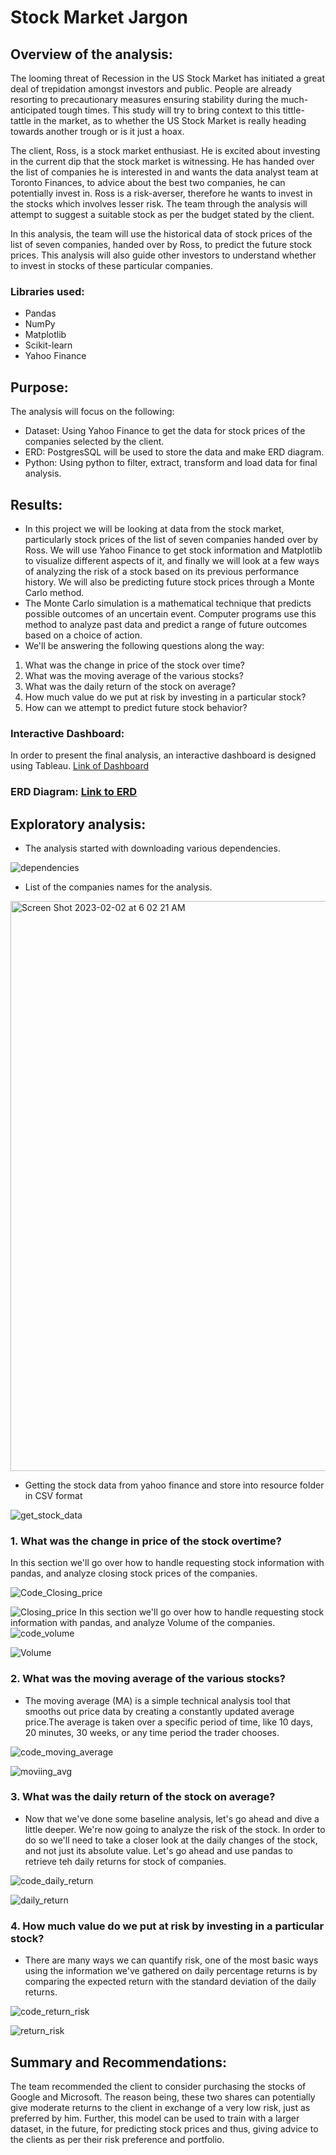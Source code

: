 # Stock Market Jargon

## Overview of the analysis:

The looming threat of Recession in the US Stock Market has initiated a great deal of trepidation amongst investors and public. People are already resorting to precautionary measures ensuring stability during the much-anticipated tough times. This study will try to bring context to this tittle-tattle in the market, as to whether the US Stock Market is really heading towards another trough or is it just a hoax.<br/>

The client, Ross, is a stock market enthusiast. He is excited about investing in the current dip that the stock market is witnessing. He has handed over the list of companies he is interested in and wants the data analyst team at Toronto Finances, to advice about the best two companies, he can potentially invest in. Ross is a risk-averser, therefore he wants to invest in the stocks which involves lesser risk. The team through the analysis will attempt to suggest a suitable stock as per the budget stated by the client.<br/>

In this analysis, the team will use the historical data of stock prices of the list of seven companies, handed over by Ross, to predict the future stock prices. This analysis will also guide other investors to understand whether to invest in stocks of these particular companies.

### Libraries used:
* Pandas
* NumPy
* Matplotlib
* Scikit-learn
* Yahoo Finance

## Purpose:
The analysis will focus on the following:

* Dataset: Using Yahoo Finance to get the data for stock prices of the companies selected by the client.
* ERD: PostgresSQL will be used to store the data and make ERD diagram.
* Python: Using python to filter, extract, transform and load data for final analysis.

## Results:
- In this project we will be looking at data from the stock market, particularly stock prices of the list of seven companies handed over by Ross. We will use Yahoo Finance to get stock information and Matplotlib to visualize different aspects of it, and finally we will look at a few ways of analyzing the risk of a stock based on its previous performance history. We will also be predicting future stock prices through a Monte Carlo method.
- The Monte Carlo simulation is a mathematical technique that predicts possible outcomes of an uncertain event. Computer programs use this method to analyze past data and predict a range of future outcomes based on a choice of action.
- We'll be answering the following questions along the way:
 1) What was the change in price of the stock over time?
 2) What was the moving average of the various stocks? 
 3) What was the daily return of the stock on average?
 4) How much value do we put at risk by investing in a particular stock?
 5) How can we attempt to predict future stock behavior?

### Interactive Dashboard:
In order to present the final analysis, an interactive dashboard is designed using Tableau. [Link of Dashboard](https://public.tableau.com/app/profile/miral.kansagara/viz/stockmarketanalysis_16748468395020/Volume)

### ERD Diagram:  [Link to ERD](https://github.com/Harvinlong/Final-Project/blob/main/Images/BRD%20diagram%20for%207%20stock.png)

## Exploratory analysis:
* The analysis started with downloading various dependencies.

![dependencies](https://github.com/Harvinlong/Final-Project/blob/main/Images/dependencies.png)

* List of the companies names for the analysis.

<img width="912" alt="Screen Shot 2023-02-02 at 6 02 21 AM" src="https://user-images.githubusercontent.com/111387025/216203971-9bdcbc19-51fb-4a7c-83d7-15917eb0d244.png">

* Getting the stock data from yahoo finance and store into resource folder in CSV format

![get_stock_data](https://github.com/Harvinlong/Final-Project/blob/main/Images/get_data.png)

### 1. What was the change in price of the stock overtime?
In this section we'll go over how to handle requesting stock information with pandas, and analyze closing stock prices of the companies.

![Code_Closing_price](https://github.com/Harvinlong/Final-Project/blob/main/Images/code_for_closing_price.png)

![Closing_price](https://github.com/Harvinlong/Final-Project/blob/main/Images/closing_price.png)
In this section we'll go over how to handle requesting stock information with pandas, and analyze Volume of the companies.
![code_volume](https://github.com/Harvinlong/Final-Project/blob/main/Images/code_of_volume.png)

![Volume](https://github.com/Harvinlong/Final-Project/blob/main/Images/volume.png)

### 2. What was the moving average of the various stocks?
- The moving average (MA) is a simple technical analysis tool that smooths out price data by creating a constantly updated average price.The average is taken over a specific period of time, like 10 days, 20 minutes, 30 weeks, or any time period the trader chooses.

![code_moving_average](https://github.com/Harvinlong/Final-Project/blob/main/Images/code_moving_average.png)

![moviing_avg](https://github.com/Harvinlong/Final-Project/blob/main/Images/Moving%20average.png)

### 3. What was the daily return of the stock on average?
- Now that we've done some baseline analysis, let's go ahead and dive a little deeper. We're now going to analyze the risk of the stock. In order to do so we'll need to take a closer look at the daily changes of the stock, and not just its absolute value. Let's go ahead and use pandas to retrieve teh daily returns for stock of companies.

![code_daily_return](https://github.com/Harvinlong/Final-Project/blob/main/Images/code_daily_return.png)

![daily_return](https://github.com/Harvinlong/Final-Project/blob/main/Images/Daily%20returns.png)

### 4. How much value do we put at risk by investing in a particular stock?
- There are many ways we can quantify risk, one of the most basic ways using the information we've gathered on daily percentage returns is by comparing the expected return with the standard deviation of the daily returns.

![code_return_risk](https://github.com/Harvinlong/Final-Project/blob/main/Images/code_return_risk.png)

![return_risk](https://github.com/Harvinlong/Final-Project/blob/main/Images/risk_n_return.png)

## Summary and Recommendations:
The team recommended the client to consider purchasing the stocks of Google and Microsoft. The reason being, these two shares can potentially give moderate returns to the client in exchange of a very low risk, just as preferred by him. Further, this model can be used to train with a larger dataset, in the future, for predicting stock prices and thus, giving advice to the clients as per their risk preference and portfolio.

